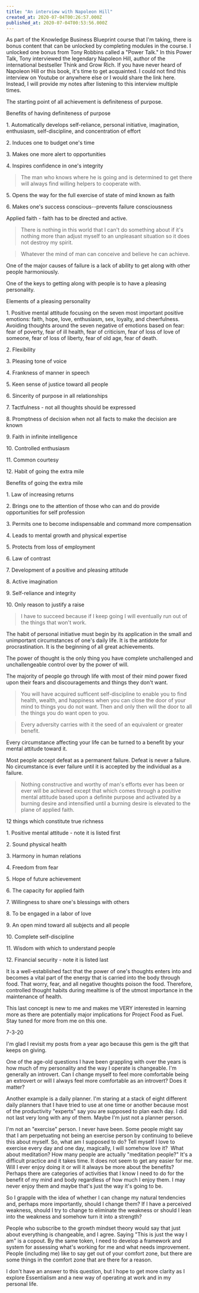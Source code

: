 ```yaml
---
title: "An interview with Napoleon Hill"
created_at: 2020-07-04T00:26:57.000Z
published_at: 2020-07-04T00:53:56.000Z
---
```

As part of the Knowledge Business Blueprint course that I'm taking, there is bonus content that can be unlocked by completing modules in the course. I unlocked one bonus from Tony Robbins called a "Power Talk." In this Power Talk, Tony interviewed the legendary Napoleon Hill, author of the international bestseller Think and Grow Rich. If you have never heard of Napoleon Hill or this book, it's time to get acquainted. I could not find this interview on Youtube or anywhere else or I would share the link here. Instead, I will provide my notes after listening to this interview multiple times.

The starting point of all achievement is definiteness of purpose.

Benefits of having definiteness of purpose

1\. Automatically develops self-reliance, personal initiative, imagination, enthusiasm, self-discipline, and concentration of effort

2\. Induces one to budget one's time

3\. Makes one more alert to opportunities

4\. Inspires confidence in one's integrity

> The man who knows where he is going and is determined to get there will always find willing helpers to cooperate with.

5\. Opens the way for the full exercise of state of mind known as faith

6\. Makes one's success conscious--prevents failure consciousness

Applied faith - faith has to be directed and active.

> There is nothing in this world that I can't do something about if it's nothing more than adjust myself to an unpleasant situation so it does not destroy my spirit.

> Whatever the mind of man can conceive and believe he can achieve.

One of the major causes of failure is a lack of ability to get along with other people harmoniously. 

One of the keys to getting along with people is to have a pleasing personality. 

Elements of a pleasing personality

1\. Positive mental attitude focusing on the seven most important positive emotions: faith, hope, love, enthusiasm, sex, loyalty, and cheerfulness. Avoiding thoughts around the seven negative of emotions based on fear: fear of poverty, fear of ill health, fear of criticism, fear of loss of love of someone, fear of loss of liberty, fear of old age, fear of death.

2\. Flexibility

3\. Pleasing tone of voice

4\. Frankness of manner in speech

5\. Keen sense of justice toward all people

6\. Sincerity of purpose in all relationships

7\. Tactfulness - not all thoughts should be expressed

8\. Promptness of decision when not all facts to make the decision are known

9\. Faith in infinite intelligence

10\. Controlled enthusiasm

11\. Common courtesy

12\. Habit of going the extra mile

Benefits of going the extra mile

1\. Law of increasing returns

2\. Brings one to the attention of those who can and do provide opportunities for self profession

3\. Permits one to become indispensable and command more compensation

4\. Leads to mental growth and physical expertise

5\. Protects from loss of employment

6\. Law of contrast

7\. Development of a positive and pleasing attitude

8\. Active imagination

9\. Self-reliance and integrity

10\. Only reason to justify a raise

> I have to succeed because if I keep going I will eventually run out of the things that won't work.

The habit of personal initiative must begin by its application in the small and unimportant circumstances of one's daily life. It is the antidote for procrastination. It is the beginning of all great achievements. 

The power of thought is the only thing you have complete unchallenged and unchallengeable control over by the power of will.

The majority of people go through life with most of their mind power fixed upon their fears and discouragements and things they don't want. 

> You will have acquired sufficent self-discipline to enable you to find health, wealth, and happiness when you can close the door of your mind to things you do not want. Then and only then will the door to all the things you do want open to you.

> Every adversity carries with it the seed of an equivalent or greater benefit.

Every circumstance affecting your life can be turned to a benefit by your mental attitude toward it.

Most people accept defeat as a permanent failure. Defeat is never a failure. No circumstance is ever failure until it is accepted by the individual as a failure.

> Nothing constructive and worthy of man's efforts ever has been or ever will be achieved except that which comes through a positive mental attitude based upon a definite purpose and activated by a burning desire and intensified until a burning desire is elevated to the plane of applied faith.

12 things which constitute true richness

1\. Positive mental attitude - note it is listed first

2\. Sound physical health

3\. Harmony in human relations

4\. Freedom from fear

5\. Hope of future achievement

6\. The capacity for applied faith

7\. Willingness to share one's blessings with others

8\. To be engaged in a labor of love

9\. An open mind toward all subjects and all people

10\. Complete self-discipline

11\. Wisdom with which to understand people

12\. Financial security - note it is listed last

It is a well-established fact that the power of one's thoughts enters into and becomes a vital part of the energy that is carried into the body through food. That worry, fear, and all negative thoughts poison the food. Therefore, controlled thought habits during mealtime is of the utmost importance in the maintenance of health. 

This last concept is new to me and makes me VERY interested in learning more as there are potentially major implications for Project Food as Fuel. Stay tuned for more from me on this one.

7-3-20

I'm glad I revisit my posts from a year ago because this gem is the gift that keeps on giving. 

  
One of the age-old questions I have been grappling with over the years is how much of my personality and the way I operate is changeable. I'm generally an introvert. Can I change myself to feel more comfortable being an extrovert or will I always feel more comfortable as an introvert? Does it matter?

Another example is a daily planner. I'm staring at a stack of eight different daily planners that I have tried to use at one time or another because most of the productivity "experts" say you are supposed to plan each day. I did not last very long with any of them. Maybe I'm just not a planner person.

I'm not an "exercise" person. I never have been. Some people might say that I am perpetuating not being an exercise person by continuing to believe this about myself. So, what am I supposed to do? Tell myself I love to exercise every day and one day, magically, I will somehow love it?  What about meditation? How many people are actually "meditation people?" It's a difficult practice and it takes time. It does not seem to get any easier for me. Will I ever enjoy doing it or will it always be more about the benefits? Perhaps there are categories of activities that I know I need to do for the benefit of my mind and body regardless of how much I enjoy them. I may never enjoy them and maybe that's just the way it's going to be.

So I grapple with the idea of whether I can change my natural tendencies and, perhaps more importantly, should I change them? If I have a perceived weakness, should I try to change to eliminate the weakness or should I lean into the weakness and somehow turn it into a strength? 

People who subscribe to the growth mindset theory would say that just about everything is changeable, and I agree. Saying "This is just the way I am" is a copout. By the same token, I need to develop a framework and system for assessing what's working for me and what needs improvement. People (including me) like to say get out of your comfort zone, but there are some things in the comfort zone that are there for a reason.

I don't have an answer to this question, but I hope to get more clarity as I explore Essentialism and a new way of operating at work and in my personal life.
